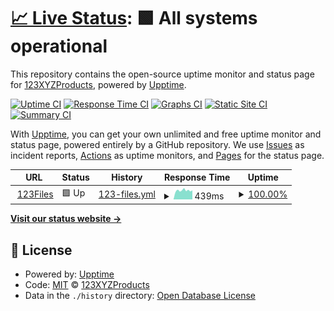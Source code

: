 # [📈 Live Status](https://123XYZProducts.github.io/123Files-Status): <!--live status--> **🟩 All systems operational**

This repository contains the open-source uptime monitor and status page for [123XYZProducts](https://123XYZProducts.github.io/123Files-Status), powered by [Upptime](https://github.com/upptime/upptime).

[![Uptime CI](https://github.com/123XYZProducts/123Files-Status/workflows/Uptime%20CI/badge.svg)](https://github.com/upptime/upptime/actions?query=workflow%3A%22Uptime+CI%22)
[![Response Time CI](https://github.com/123XYZProducts/123Files-Status/workflows/Response%20Time%20CI/badge.svg)](https://github.com/upptime/upptime/actions?query=workflow%3A%22Response+Time+CI%22)
[![Graphs CI](https://github.com/123XYZProducts/123Files-Status/workflows/Graphs%20CI/badge.svg)](https://github.com/upptime/upptime/actions?query=workflow%3A%22Graphs+CI%22)
[![Static Site CI](https://github.com/123XYZProducts/123Files-Status/workflows/Static%20Site%20CI/badge.svg)](https://github.com/upptime/upptime/actions?query=workflow%3A%22Static+Site+CI%22)
[![Summary CI](https://github.com/123XYZProducts/123Files-Status/workflows/Summary%20CI/badge.svg)](https://github.com/upptime/upptime/actions?query=workflow%3A%22Summary+CI%22)

With [Upptime](https://upptime.js.org), you can get your own unlimited and free uptime monitor and status page, powered entirely by a GitHub repository. We use [Issues](https://github.com/123XYZProducts/123Files-Status/issues) as incident reports, [Actions](https://github.com/123XYZProducts/123Files-Status/actions) as uptime monitors, and [Pages](https://123XYZProducts.github.io/123Files-Status) for the status page.

<!--start: status pages-->
<!-- This summary is generated by Upptime (https://github.com/upptime/upptime) -->
<!-- Do not edit this manually, your changes will be overwritten -->
<!-- prettier-ignore -->
| URL | Status | History | Response Time | Uptime |
| --- | ------ | ------- | ------------- | ------ |
| <img alt="" src="https://favicons.githubusercontent.com/123files.xyz" height="13"> [123Files](https://123files.xyz) | 🟩 Up | [123-files.yml](https://github.com/123XYZProducts/123Files-Status/commits/master/history/123-files.yml) | <details><summary><img alt="Response time graph" src="./graphs/123-files/response-time-week.png" height="20"> 439ms</summary><br><a href="https://123XYZProducts.github.io/123Files-Status/history/123-files"><img alt="Response time 525" src="https://img.shields.io/endpoint?url=https%3A%2F%2Fraw.githubusercontent.com%2F123XYZProducts%2F123Files-Status%2Fmaster%2Fapi%2F123-files%2Fresponse-time.json"></a><br><a href="https://123XYZProducts.github.io/123Files-Status/history/123-files"><img alt="24-hour response time 533" src="https://img.shields.io/endpoint?url=https%3A%2F%2Fraw.githubusercontent.com%2F123XYZProducts%2F123Files-Status%2Fmaster%2Fapi%2F123-files%2Fresponse-time-day.json"></a><br><a href="https://123XYZProducts.github.io/123Files-Status/history/123-files"><img alt="7-day response time 439" src="https://img.shields.io/endpoint?url=https%3A%2F%2Fraw.githubusercontent.com%2F123XYZProducts%2F123Files-Status%2Fmaster%2Fapi%2F123-files%2Fresponse-time-week.json"></a><br><a href="https://123XYZProducts.github.io/123Files-Status/history/123-files"><img alt="30-day response time 525" src="https://img.shields.io/endpoint?url=https%3A%2F%2Fraw.githubusercontent.com%2F123XYZProducts%2F123Files-Status%2Fmaster%2Fapi%2F123-files%2Fresponse-time-month.json"></a><br><a href="https://123XYZProducts.github.io/123Files-Status/history/123-files"><img alt="1-year response time 525" src="https://img.shields.io/endpoint?url=https%3A%2F%2Fraw.githubusercontent.com%2F123XYZProducts%2F123Files-Status%2Fmaster%2Fapi%2F123-files%2Fresponse-time-year.json"></a></details> | <details><summary><a href="https://123XYZProducts.github.io/123Files-Status/history/123-files">100.00%</a></summary><a href="https://123XYZProducts.github.io/123Files-Status/history/123-files"><img alt="All-time uptime 100.00%" src="https://img.shields.io/endpoint?url=https%3A%2F%2Fraw.githubusercontent.com%2F123XYZProducts%2F123Files-Status%2Fmaster%2Fapi%2F123-files%2Fuptime.json"></a><br><a href="https://123XYZProducts.github.io/123Files-Status/history/123-files"><img alt="24-hour uptime 100.00%" src="https://img.shields.io/endpoint?url=https%3A%2F%2Fraw.githubusercontent.com%2F123XYZProducts%2F123Files-Status%2Fmaster%2Fapi%2F123-files%2Fuptime-day.json"></a><br><a href="https://123XYZProducts.github.io/123Files-Status/history/123-files"><img alt="7-day uptime 100.00%" src="https://img.shields.io/endpoint?url=https%3A%2F%2Fraw.githubusercontent.com%2F123XYZProducts%2F123Files-Status%2Fmaster%2Fapi%2F123-files%2Fuptime-week.json"></a><br><a href="https://123XYZProducts.github.io/123Files-Status/history/123-files"><img alt="30-day uptime 100.00%" src="https://img.shields.io/endpoint?url=https%3A%2F%2Fraw.githubusercontent.com%2F123XYZProducts%2F123Files-Status%2Fmaster%2Fapi%2F123-files%2Fuptime-month.json"></a><br><a href="https://123XYZProducts.github.io/123Files-Status/history/123-files"><img alt="1-year uptime 100.00%" src="https://img.shields.io/endpoint?url=https%3A%2F%2Fraw.githubusercontent.com%2F123XYZProducts%2F123Files-Status%2Fmaster%2Fapi%2F123-files%2Fuptime-year.json"></a></details>

<!--end: status pages-->

[**Visit our status website →**](https://123XYZProducts.github.io/123Files-Status)

## 📄 License

- Powered by: [Upptime](https://github.com/upptime/upptime)
- Code: [MIT](./LICENSE) © [123XYZProducts](https://123XYZProducts.github.io/123Files-Status)
- Data in the `./history` directory: [Open Database License](https://opendatacommons.org/licenses/odbl/1-0/)
